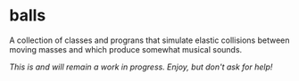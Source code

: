 # balls

A collection of classes and prograns that simulate elastic collisions
between moving masses and which produce somewhat musical sounds.

_This is and will remain a work in progress.  Enjoy, but don't ask for help!_
